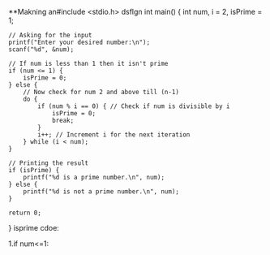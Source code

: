 **Makning an#include <stdio.h>
dsflgn
int main() {
    int num, i = 2, isPrime = 1;

    // Asking for the input
    printf("Enter your desired number:\n");
    scanf("%d", &num);

    // If num is less than 1 then it isn't prime
    if (num <= 1) {
        isPrime = 0;
    } else {
        // Now check for num 2 and above till (n-1)
        do {
            if (num % i == 0) { // Check if num is divisible by i
                isPrime = 0;
                break;
            }
            i++; // Increment i for the next iteration
        } while (i < num);
    }

    // Printing the result
    if (isPrime) {
        printf("%d is a prime number.\n", num);
    } else {
        printf("%d is not a prime number.\n", num);
    }

    return 0;
} isprime cdoe:

1.if num<=1:
